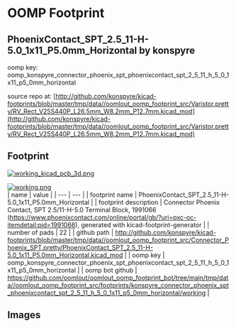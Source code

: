 # OOMP Footprint  
## PhoenixContact_SPT_2.5_11-H-5.0_1x11_P5.0mm_Horizontal  by konspyre  
  
oomp key: oomp_konspyre_connector_phoenix_spt_phoenixcontact_spt_2_5_11_h_5_0_1x11_p5_0mm_horizontal  
  
source repo at: [http://github.com/konspyre/kicad-footprints/blob/master/tmp/data//oomlout_oomp_footprint_src/Varistor.pretty/RV_Rect_V25S440P_L26.5mm_W8.2mm_P12.7mm.kicad_mod](http://github.com/konspyre/kicad-footprints/blob/master/tmp/data//oomlout_oomp_footprint_src/Varistor.pretty/RV_Rect_V25S440P_L26.5mm_W8.2mm_P12.7mm.kicad_mod)  
## Footprint  
  
[![working_kicad_pcb_3d.png](working_kicad_pcb_3d_600.png)](working_kicad_pcb_3d.png)  
  
[![working.png](working_600.png)](working.png)  
| name | value | 
| --- | --- | 
| footprint name | PhoenixContact_SPT_2.5_11-H-5.0_1x11_P5.0mm_Horizontal | 
| footprint description | Connector Phoenix Contact, SPT 2.5/11-H-5.0 Terminal Block, 1991066 (https://www.phoenixcontact.com/online/portal/gb/?uri=pxc-oc-itemdetail:pid=1991066), generated with kicad-footprint-generator | 
| number of pads | 22 | 
| github path | http://github.com/konspyre/kicad-footprints/blob/master/tmp/data//oomlout_oomp_footprint_src/Connector_Phoenix_SPT.pretty/PhoenixContact_SPT_2.5_11-H-5.0_1x11_P5.0mm_Horizontal.kicad_mod | 
| oomp key | oomp_konspyre_connector_phoenix_spt_phoenixcontact_spt_2_5_11_h_5_0_1x11_p5_0mm_horizontal | 
| oomp bot github | https://github.com/oomlout/oomlout_oomp_footprint_bot/tree/main/tmp/data//oomlout_oomp_footprint_src/footprints/konspyre_connector_phoenix_spt_phoenixcontact_spt_2_5_11_h_5_0_1x11_p5_0mm_horizontal/working | 
## Images  
